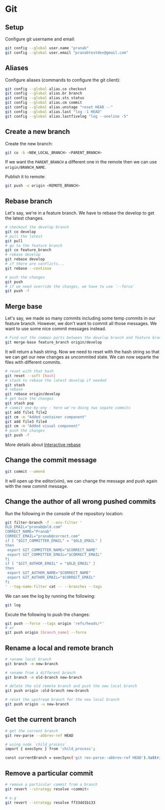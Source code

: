 # Git

## <a name="setup"></a>Setup

Configure git username and email:

```sh
git config --global user.name "pranab"
git config --global user.email "pranabtestdev@gmail.com"
```

## <a name="aliases"></a>Aliases

Configure aliases (commands to configure the git client):

```sh
git config --global alias.co checkout
git config --global alias.br branch
git config --global alias.sts status
git config --global alias.cm commit
git config --global alias.unstage "reset HEAD --"
git config --global alias.last "log -1 HEAD"
git config --global alias.lastfivelog "log --oneline -5"
```

## <a name="create-branch"></a>Create a new branch

Create the new branch:

```sh
git co -b <NEW_LOCAL_BRANCH> <PARENT_BRANCH>
```

If we want the `PARENT_BRANCH` a different one in the remote then we can use `origin/BRANCH_NAME`.

Publish it to remote:

```sh
git push -u origin <REMOTE_BRANCH>
```

## <a name="rebase-branch"></a>Rebase branch

Let's say, we're in a feature branch. We have to rebase the develop to get the latest changes.

```sh
# checkout the develop branch
git co develop
# pull the latest
git pull
# go to the feature branch
git co feature_branch
# rebase develop
git rebase develop
# if there are conflicts...
git rebase --continue

# push the changes
git push
# if we need override the changes, we have to use `--force`
git push -f
```

## <a name="merge-base"></a>Merge base

Let's say, we made so many commits including some temp commits in our feature branch. However, we don't want to commit all those messages. We want to use some nice commit messages instead.

```sh
# Find out the common parts between the develop branch and feature branch
git merge-base feature_branch origin/develop
```
It will return a hash string. Now we need to reset with the hash string so that we can get our new changes as uncommited state. We can now separte the files with different commits.

```sh
# reset with that hash
git reset --soft [hash]
# stash to rebase the latest develop if needed
git stash
# rebase
git rebase origin/develop
# get back the changes
git stash pop
# commit one-by-ony - here we're doing two sepate commits
git add file1 file2
git cm -m "Added container component"
git add file3 file4
git cm -m "Added visual component"
# push the changes
git push -f
```

More details about [Interactive rebase](https://github.com/danikaze/recipes/blob/master/git.md#rebase-interactive)

## <a name="amend"></a>Change the commit message

```sh
git commit --amend
```
It will open up the editor(vim), we can change the message and push again with the new commit message.


## <a name="change_author"></a>Change the author of all wrong pushed commits

Run the following in the console of the repository location:

```sh
git filter-branch -f --env-filter '
OLD_EMAIL="pranab@old.com"
CORRECT_NAME="Pranab"
CORRECT_EMAIL="pranab@correct.com"
if [ "$GIT_COMMITTER_EMAIL" = "$OLD_EMAIL" ]
then
 export GIT_COMMITTER_NAME="$CORRECT_NAME"
 export GIT_COMMITTER_EMAIL="$CORRECT_EMAIL"
fi
if [ "$GIT_AUTHOR_EMAIL" = "$OLD_EMAIL" ]
then
 export GIT_AUTHOR_NAME="$CORRECT_NAME"
 export GIT_AUTHOR_EMAIL="$CORRECT_EMAIL"
fi
' --tag-name-filter cat -- --branches --tags
```

We can see the log by running the following:
```sh
git log
```

Excute the following to push the changes:
```sh
git push --force --tags origin 'refs/heads/*'
# or
git push origin [branch_name] --force
```

## <a name="rename_branch"></a>Rename a local and remote branch

```sh
# rename local branch
git branch -m new-branch

# rename from a different branch
git branch -m old-branch new-branch

# delete the old remote branch and push the new local branch
git push origin :old-branch new-branch

# reset the upstream branch for the new local branch
git push origin -u new-branch
```

## <a name="current_branch"></a>Get the current branch

```sh
# get the current branch
git rev-parse --abbrev-ref HEAD

# using node `child_process`
import { execSync } from 'child_process';

const currentBranch = execSync('git rev-parse--abbrev-ref HEAD').toString().replace('\n', '');
```

## <a name="remove_particular_commit"></a>Remove a particular commit

```sh
# remove a particular commit from a branch
git revert --strategy resolve <commit>

# e.g
git revert --strategy resolve ff33dd1b133
```
